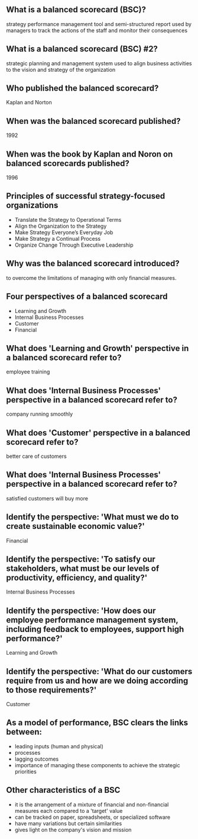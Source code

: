 ## What is a balanced scorecard (BSC)?

strategy performance management tool and semi-structured report used by managers to track the actions of the staff and monitor their consequences

## What is a balanced scorecard (BSC) #2?

strategic planning and management system used to align business activities to the vision and strategy of the organization

## Who published the balanced scorecard?

Kaplan and Norton

## When was the balanced scorecard published?

1992

## When was the book by Kaplan and Noron on balanced scorecards published?

1996

## Principles of successful strategy-focused organizations

- Translate the Strategy to Operational Terms
- Align the Organization to the Strategy
- Make Strategy Everyone’s Everyday Job
- Make Strategy a Continual Process
- Organize Change Through Executive Leadership

## Why was the balanced scorecard introduced?

to overcome the limitations of managing with only financial measures.

## Four perspectives of a balanced scorecard

- Learning and Growth
- Internal Business Processes
- Customer
- Financial

## What does 'Learning and Growth' perspective in a balanced scorecard refer to?

employee training
 
## What does 'Internal Business Processes' perspective in a balanced scorecard refer to?

company running smoothly

## What does 'Customer' perspective in a balanced scorecard refer to?

better care of customers

## What does 'Internal Business Processes' perspective in a balanced scorecard refer to?

satisfied customers will buy more

## Identify the perspective: 'What must we do to create sustainable economic value?'

Financial

## Identify the perspective: 'To satisfy our stakeholders, what must be our levels of productivity, efficiency, and quality?'

Internal Business Processes

## Identify the perspective: 'How does our employee performance management system, including feedback to employees, support high performance?'

Learning and Growth

## Identify the perspective: 'What do our customers require from us and how are we doing according to those requirements?'

Customer

## As a model of performance, BSC clears the links between:

- leading inputs (human and physical)
- processes
- lagging outcomes
- importance of managing these components to achieve the strategic priorities

## Other characteristics of a BSC

- it is the arrangement of a mixture of financial and non-financial measures each compared to a 'target' value
- can be tracked on paper, spreadsheets, or specialized software
- have many variations but certain similarities
- gives light on the company's vision and mission
